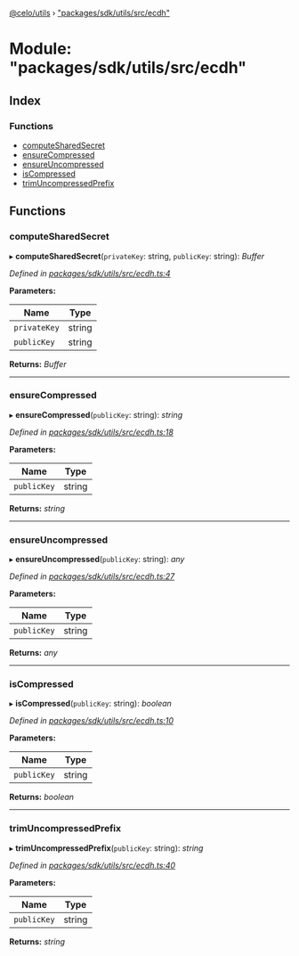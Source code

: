 [@celo/utils](../README.md) › ["packages/sdk/utils/src/ecdh"](_packages_sdk_utils_src_ecdh_.md)

# Module: "packages/sdk/utils/src/ecdh"

## Index

### Functions

* [computeSharedSecret](_packages_sdk_utils_src_ecdh_.md#computesharedsecret)
* [ensureCompressed](_packages_sdk_utils_src_ecdh_.md#ensurecompressed)
* [ensureUncompressed](_packages_sdk_utils_src_ecdh_.md#ensureuncompressed)
* [isCompressed](_packages_sdk_utils_src_ecdh_.md#iscompressed)
* [trimUncompressedPrefix](_packages_sdk_utils_src_ecdh_.md#trimuncompressedprefix)

## Functions

###  computeSharedSecret

▸ **computeSharedSecret**(`privateKey`: string, `publicKey`: string): *Buffer*

*Defined in [packages/sdk/utils/src/ecdh.ts:4](https://github.com/celo-org/celo-monorepo/blob/master/packages/sdk/utils/src/ecdh.ts#L4)*

**Parameters:**

Name | Type |
------ | ------ |
`privateKey` | string |
`publicKey` | string |

**Returns:** *Buffer*

___

###  ensureCompressed

▸ **ensureCompressed**(`publicKey`: string): *string*

*Defined in [packages/sdk/utils/src/ecdh.ts:18](https://github.com/celo-org/celo-monorepo/blob/master/packages/sdk/utils/src/ecdh.ts#L18)*

**Parameters:**

Name | Type |
------ | ------ |
`publicKey` | string |

**Returns:** *string*

___

###  ensureUncompressed

▸ **ensureUncompressed**(`publicKey`: string): *any*

*Defined in [packages/sdk/utils/src/ecdh.ts:27](https://github.com/celo-org/celo-monorepo/blob/master/packages/sdk/utils/src/ecdh.ts#L27)*

**Parameters:**

Name | Type |
------ | ------ |
`publicKey` | string |

**Returns:** *any*

___

###  isCompressed

▸ **isCompressed**(`publicKey`: string): *boolean*

*Defined in [packages/sdk/utils/src/ecdh.ts:10](https://github.com/celo-org/celo-monorepo/blob/master/packages/sdk/utils/src/ecdh.ts#L10)*

**Parameters:**

Name | Type |
------ | ------ |
`publicKey` | string |

**Returns:** *boolean*

___

###  trimUncompressedPrefix

▸ **trimUncompressedPrefix**(`publicKey`: string): *string*

*Defined in [packages/sdk/utils/src/ecdh.ts:40](https://github.com/celo-org/celo-monorepo/blob/master/packages/sdk/utils/src/ecdh.ts#L40)*

**Parameters:**

Name | Type |
------ | ------ |
`publicKey` | string |

**Returns:** *string*
